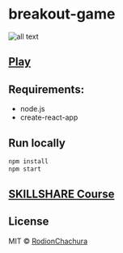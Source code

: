 # breakout-game

>

![all text](https://cdn-images-1.medium.com/max/800/1*uZnZD8xTmf0fxKqBpMhtfg.gif)

## [Play](https://rodionchachura.github.io/breakout-game/)
## Requirements:
 - node.js
 - create-react-app

## Run locally
```bash
npm install
npm start
```

## [SKILLSHARE Course](https://skl.sh/30II4h8)

## License

MIT © [RodionChachura](https://geekrodion.com)
